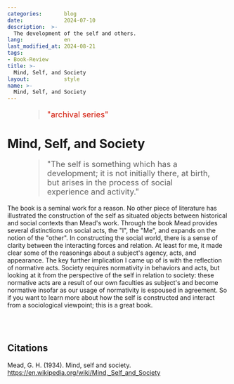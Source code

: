 ```yaml
---
categories:       blog
date:             2024-07-10
description:  >-
  The development of the self and others.
lang:             en
last_modified_at: 2024-08-21
tags:
- Book-Review
title: >-
  Mind, Self, and Society
layout:           style
name: >-
  Mind, Self, and Society
---
```



<figure class="container-lg" style="padding: 0;">
    <blockquote class="blockquote" style="font-size: 18px; color: red;">
    <p style="color: #D21404;">"archival series"</p>
    </blockquote>
</figure>

# Mind, Self, and Society

<figure class="container-lg" style="padding: 0;">
    <blockquote class="blockquote" style="font-size: 18px;">
    <p>"The self is something which has a development; it is not initially there, at birth, but arises in the process of social experience and activity."</p>
    </blockquote>
</figure>

The book is a seminal work for a reason. No other piece of literature has illustrated the construction of the self as situated objects between historical and social contexts than Mead's work. Through the book Mead provides several distinctions on social acts, the "I", the "Me", and expands on the notion of the "other". In constructing the social world, there is a sense of clarity between the interacting forces and relation. At least for me, it made clear some of the reasonings about a subject's agency, acts, and appearance. The key further implication I came up of is with the reflection of normative acts. Society requires normativity in behaviors and acts, but looking at it from the perspective of the self in relation to society: these normative acts are a result of our own faculties as subject's and become normative insofar as our usage of normativity is espoused in agreement. So if you want to learn more about how the self is constructed and interact from a sociological viewpoint; this is a great book.

<br/><br/>

## Citations

Mead, G. H. (1934). Mind, self and society. https://en.wikipedia.org/wiki/Mind,_Self_and_Society